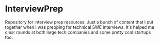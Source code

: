 # InterviewPrep
Repository for interview prep resources. Just a bunch of content that I put together when I was prepping for technical SWE interviews. It's helped me clear rounds at both large tech companies and some pretty cool startups too.
